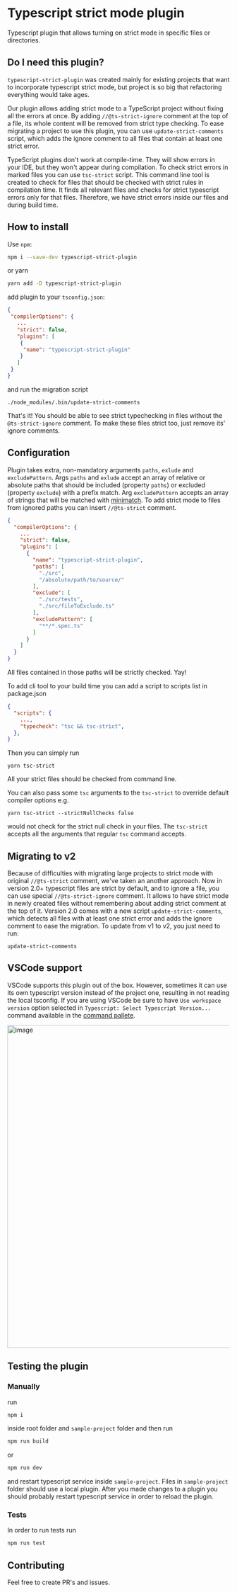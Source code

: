 # Typescript strict mode plugin

Typescript plugin that allows turning on strict mode in specific files or directories.

## Do I need this plugin?

`typescript-strict-plugin` was created mainly for existing projects that want to incorporate
typescript strict mode, but project is so big that refactoring everything would take ages.

Our plugin allows adding strict mode to a TypeScript project without fixing all the errors at once.
By adding `//@ts-strict-ignore` comment at the top of a file, its whole content will be removed from
strict type checking. To ease migrating a project to use this plugin, you can use
`update-strict-comments` script, which adds the ignore comment to all files that contain at least
one strict error.

TypeScript plugins don't work at compile-time. They will show errors in your IDE, but they won't
appear during compilation. To check strict errors in marked files you can use `tsc-strict` script.
This command line tool is created to check for files that should be checked with strict rules in
compilation time. It finds all relevant files and checks for strict typescript errors only for that
files. Therefore, we have strict errors inside our files and during build time.

## How to install

Use `npm`:

```bash
npm i --save-dev typescript-strict-plugin
```

or yarn

```bash
yarn add -D typescript-strict-plugin
```

add plugin to your `tsconfig.json`:

```json
{
 "compilerOptions": {
   ...
   "strict": false,
   "plugins": [
    {
     "name": "typescript-strict-plugin"
    }
   ]
 }
}
```

and run the migration script

```
./node_modules/.bin/update-strict-comments
```

That's it! You should be able to see strict typechecking in files without the `@ts-strict-ignore`
comment. To make these files strict too, just remove its' ignore comments.

## Configuration

Plugin takes extra, non-mandatory arguments `paths`, `exlude` and `excludePattern`. Args `paths` and `exlude` accept an array of
relative or absolute paths that should be included (property `paths`) or excluded (property
`exclude`) with a prefix match. Arg `excludePattern` accepts an array of strings that will be matched with [minimatch](https://github.com/isaacs/minimatch). To add strict mode to files from ignored paths you can insert `//@ts-strict` comment.

```json
{
  "compilerOptions": {
    ...
    "strict": false,
    "plugins": [
      {
        "name": "typescript-strict-plugin",
        "paths": [
          "./src",
          "/absolute/path/to/source/"
        ],
        "exclude": [
          "./src/tests",
          "./src/fileToExclude.ts"
        ],
        "excludePattern": [
          "**/*.spec.ts"
        ]
      }
    ]
  }
}
```

All files contained in those paths will be strictly checked. Yay!

To add cli tool to your build time you can add a script to scripts list in package.json

```json
{
  "scripts": {
    ...,
    "typecheck": "tsc && tsc-strict",
  },
}
```

Then you can simply run

```shell
yarn tsc-strict
```

All your strict files should be checked from command line.

You can also pass some `tsc` arguments to the `tsc-strict` to override default compiler options e.g.

```shell
yarn tsc-strict --strictNullChecks false
```

would not check for the strict null check in your files. The `tsc-strict` accepts all the arguments
that regular `tsc` command accepts.

## Migrating to v2

Because of difficulties with migrating large projects to strict mode with original `//@ts-strict`
comment, we've taken an another approach. Now in version 2.0+ typescript files are strict by
default, and to ignore a file, you can use special `//@ts-strict-ignore` comment. It allows to have
strict mode in newly created files without remembering about adding strict comment at the top of it.
Version 2.0 comes with a new script `update-strict-comments`, which detects all files with at least
one strict error and adds the ignore comment to ease the migration. To update from v1 to v2, you
just need to run:

```
update-strict-comments
```

## VSCode support

VSCode supports this plugin out of the box. However, sometimes it can use its own typescript version
instead of the project one, resulting in not reading the local tsconfig. If you are using VSCode be
sure to have `Use workspace version` option selected in `Typescript: Select Typescript Version...`
command available in the
[command pallete](https://code.visualstudio.com/docs/getstarted/userinterface#_command-palette).

<img width="729" alt="image" src="https://user-images.githubusercontent.com/35625949/153884371-e0f488d4-05b8-4b88-93d2-1caa7e6081f7.png">

## Testing the plugin

### Manually

run

```bash
npm i
```

inside root folder and `sample-project` folder and then run

```bash
npm run build
```

or

```bash
npm run dev
```

and restart typescript service inside `sample-project`. Files in `sample-project` folder should use
a local plugin. After you made changes to a plugin you should probably restart typescript service in
order to reload the plugin.

### Tests

In order to run tests run

```bash
npm run test
```

## Contributing

Feel free to create PR's and issues.
